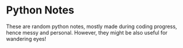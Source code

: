 # Python Notes 

These are random python notes, mostly made during coding progress, hence messy and personal. However, they might be also useful for wandering eyes!
